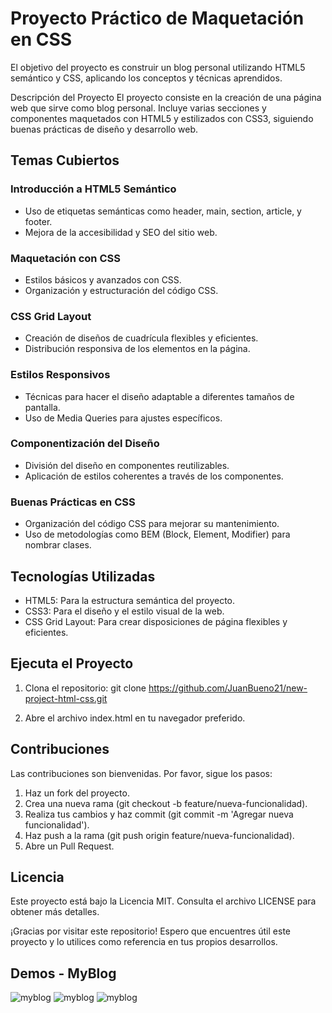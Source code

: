 # Proyecto Práctico de Maquetación en CSS
El objetivo del proyecto es construir un blog personal utilizando HTML5 semántico y CSS, aplicando los conceptos y técnicas aprendidos.

Descripción del Proyecto
El proyecto consiste en la creación de una página web que sirve como blog personal. Incluye varias secciones y componentes maquetados con HTML5 y estilizados con CSS3, siguiendo buenas prácticas de diseño y desarrollo web.

## Temas Cubiertos
### Introducción a HTML5 Semántico

- Uso de etiquetas semánticas como header, main, section, article, y footer.
- Mejora de la accesibilidad y SEO del sitio web.

### Maquetación con CSS

- Estilos básicos y avanzados con CSS.
- Organización y estructuración del código CSS.

### CSS Grid Layout

- Creación de diseños de cuadrícula flexibles y eficientes.
- Distribución responsiva de los elementos en la página.

### Estilos Responsivos

- Técnicas para hacer el diseño adaptable a diferentes tamaños de pantalla.
- Uso de Media Queries para ajustes específicos.

### Componentización del Diseño

- División del diseño en componentes reutilizables.
- Aplicación de estilos coherentes a través de los componentes.

### Buenas Prácticas en CSS

- Organización del código CSS para mejorar su mantenimiento.
- Uso de metodologías como BEM (Block, Element, Modifier) para nombrar clases.

## Tecnologías Utilizadas
- HTML5: Para la estructura semántica del proyecto.
- CSS3: Para el diseño y el estilo visual de la web.
- CSS Grid Layout: Para crear disposiciones de página flexibles y eficientes.


## Ejecuta el Proyecto

1. Clona el repositorio:
git clone https://github.com/JuanBueno21/new-project-html-css.git

2. Abre el archivo index.html en tu navegador preferido.

## Contribuciones
Las contribuciones son bienvenidas. Por favor, sigue los pasos:

1. Haz un fork del proyecto.
2. Crea una nueva rama (git checkout -b feature/nueva-funcionalidad).
3. Realiza tus cambios y haz commit (git commit -m 'Agregar nueva funcionalidad').
4. Haz push a la rama (git push origin feature/nueva-funcionalidad).
5. Abre un Pull Request.

## Licencia
Este proyecto está bajo la Licencia MIT. Consulta el archivo LICENSE para obtener más detalles.

¡Gracias por visitar este repositorio! Espero que encuentres útil este proyecto y lo utilices como referencia en tus propios desarrollos.

## Demos - MyBlog
![myblog](https://github.com/JuanBueno21/new-project-html-css/blob/main/demos/gif-1.gif)
![myblog](https://github.com/JuanBueno21/new-project-html-css/blob/main/demos/gif-2.gif)
![myblog](https://github.com/JuanBueno21/new-project-html-css/blob/main/demos/gif-3.gif)
